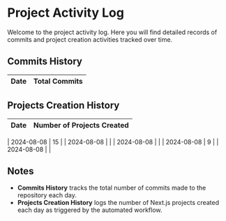 # Project Activity Log

Welcome to the project activity log. Here you will find detailed records of commits and project creation activities tracked over time.

## Commits History
| Date       | Total Commits |
|------------|---------------|
<!--START_SECTION:batch_creation_of_commits-->

<!--END_SECTION:batch_creation_of_commits-->
## Projects Creation History

| Date       | Number of Projects Created |
|------------|----------------------------|
<!--START_SECTION:bulk_projects_creation-->
| 2024-08-08       | 15 |
| 2024-08-08       |  |
| 2024-08-08       |  |
| 2024-08-08       | 9 |
| 2024-08-08       |  |

<!--END_SECTION:bulk_projects_creation-->
## Notes

- **Commits History** tracks the total number of commits made to the repository each day.
- **Projects Creation History** logs the number of Next.js projects created each day as triggered by the automated workflow.
